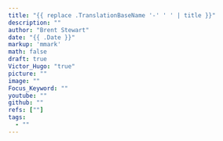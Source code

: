 ```yaml
---
title: "{{ replace .TranslationBaseName '-' ' ' | title }}"
description: ""
author: "Brent Stewart"
date: "{{ .Date }}"
markup: 'mmark'
math: false
draft: true
Victor_Hugo: "true"
picture: ""
image: ""
Focus_Keyword: ""
youtube: ""
github: ""
refs: [""]
tags:
  - ""
---
```


